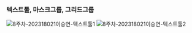### 텍스트툴, 마스크그룹, 그리드그룹 
![8주차-202318021이승연-텍스트툴1](https://seungyeon04.github.io/A_Study/markdown/대학1-2학기/Image/8주차-202318021이승연-텍스트툴1.png)
![8주차-202318021이승연-텍스트툴2](https://seungyeon04.github.io/A_Study/markdown/대학1-2학기/Image/8주차-202318021이승연-텍스트툴2.png)  